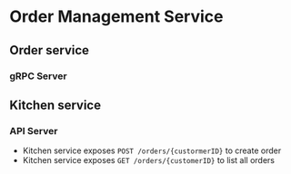 # Order Management Service

## Order service

### gRPC Server

## Kitchen service

### API Server

- Kitchen service exposes `POST /orders/{custormerID}` to create order
- Kitchen service exposes `GET /orders/{customerID}` to list all orders
